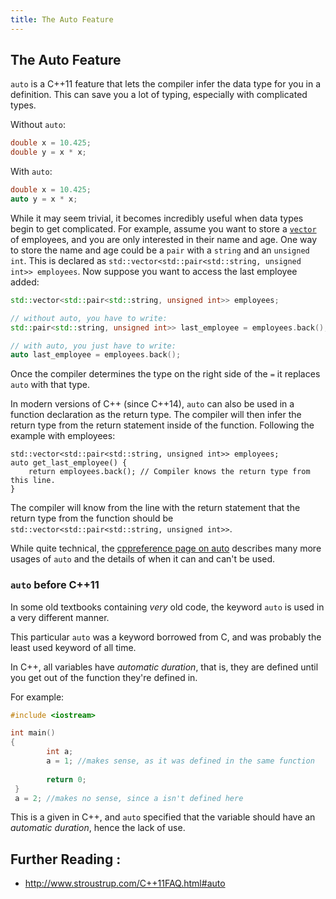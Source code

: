 ```yaml
---
title: The Auto Feature
---
```


## The Auto Feature

`auto` is a C++11 feature that lets the compiler infer the data type for you in a definition. This can save you a lot of typing, especially with complicated types. 

Without `auto`:
```cpp
double x = 10.425;
double y = x * x;
```

With `auto`:
```cpp
double x = 10.425;
auto y = x * x;
```

While it may seem trivial, it becomes incredibly useful when data types begin to get complicated. For example, assume you want to store a [`vector`](https://guide.freecodecamp.org/cplusplus/vector) of employees, and you are only interested in their name and age. One way to store the name and age could be a `pair` with a `string` and an `unsigned int`. This is declared as `std::vector<std::pair<std::string, unsigned int>> employees`. Now suppose you want to access the last employee added:

```cpp
std::vector<std::pair<std::string, unsigned int>> employees;

// without auto, you have to write:
std::pair<std::string, unsigned int>> last_employee = employees.back();

// with auto, you just have to write:
auto last_employee = employees.back();
```

Once the compiler determines the type on the right side of the `=` it replaces `auto` with that type.

In modern versions of C++ (since C++14), `auto` can also be used in a function declaration as the return type. The compiler will then infer the return type from the return statement inside of the function. Following the example with employees:

```
std::vector<std::pair<std::string, unsigned int>> employees;
auto get_last_employee() {
	return employees.back(); // Compiler knows the return type from this line.
}
```
The compiler will know from the line with the return statement that the return type from the function should be `std::vector<std::pair<std::string, unsigned int>>`.

While quite technical, the [cppreference page on auto](http://en.cppreference.com/w/cpp/language/auto) describes many more usages of `auto` and the details of when it can and can't be used.

### `auto` before C++11
In some old textbooks containing _very_ old code, the keyword `auto` is used in a very different manner. 

This particular `auto` was a keyword borrowed from C, and was probably the least used keyword of all time.

In C++, all variables have _automatic duration_, that is, they are defined until you get out of the function they're defined in.

For example:

```cpp
#include <iostream> 

int main()
{
        int a;
        a = 1; //makes sense, as it was defined in the same function
        
        return 0;
 }
 a = 2; //makes no sense, since a isn't defined here
 ```
 
 This is a given in C++, and `auto` specified that the variable should have an _automatic duration_, hence the lack of use.

## Further Reading :
* http://www.stroustrup.com/C++11FAQ.html#auto

